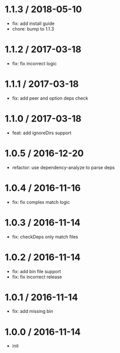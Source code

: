 
1.1.3 / 2018-05-10
==================

  * fix: add install guide
  * chore: bump to 1.1.3

1.1.2 / 2017-03-18
==================

  * fix: fix incorrect logic

1.1.1 / 2017-03-18
==================

  * fix: add peer and option deps check

1.1.0 / 2017-03-18
==================

  * feat: add ignoreDirs support

1.0.5 / 2016-12-20
==================

  * refactor: use dependency-analyze to parse deps

1.0.4 / 2016-11-16
==================

  * fix: fix complex match logic

1.0.3 / 2016-11-14
==================

  * fix: checkDeps only match files

1.0.2 / 2016-11-14
==================

  * fix: add bin file support
  * fix: fix incorrect release

1.0.1 / 2016-11-14
==================

  * fix: add missing bin

1.0.0 / 2016-11-14
=====================

  * init
